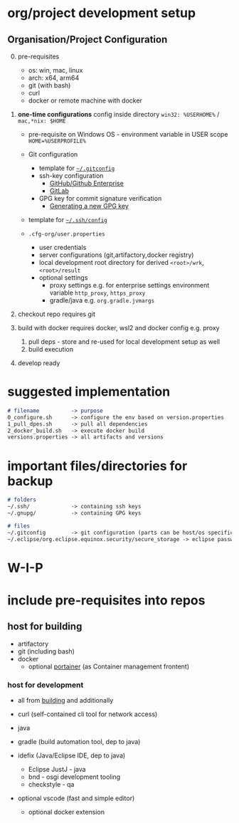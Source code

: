 # org/project development setup

## Organisation/Project Configuration

0. pre-requisites
    * os: win, mac, linux
    * arch: x64, arm64
    * git (with bash)
    * curl
    * docker or remote machine with docker

1. **one-time configurations** config inside directory `win32: %USERHOME%` / `mac,*nix: $HOME`

    * pre-requisite on Windows OS - environment variable in USER scope `HOME=%USERPROFILE%`

    * Git configuration
        * template for [`~/.gitconfig`](../dev_config/.gitconfig)
        * ssh-key configuration
            * [GitHub/Github Enterprise](https://help.github.com/articles/generating-a-new-ssh-key-and-adding-it-to-the-ssh-agent/#platform-windows)
            * [GitLab](https://docs.gitlab.com/ee/user/ssh.html)
        * GPG key for commit signature verification
            * [Generating a new GPG key](https://docs.github.com/en/authentication/managing-commit-signature-verification/generating-a-new-gpg-key)

    * template for [`~/.ssh/config`](../dev_config/.ssh/config)
    
    * `.cfg-org/user.properties`
        * user credentials
        * server configurations (git,artifactory,docker registry)
        * local development root directory for derived `<root>/wrk`, `<root>/result`
        * optional settings
            * proxy settings e.g. for enterprise settings
                environment variable `http_proxy`, `https_proxy`
            * gradle/java e.g. `org.gradle.jvmargs`
    

2. checkout repo            requires git

2. build with docker        requires docker, wsl2 and docker config e.g. proxy
    1. pull deps - store and re-used for local development setup as well
    2. build execution

3. develop ready

# suggested implementation

```md
# filename          -> purpose
0_configure.sh      -> configure the env based on version.properties
1_pull_dpes.sh      -> pull all dependencies
2_docker_build.sh   -> execute docker build
versions.properties -> all artifacts and versions
```

# important files/directories for backup

```md
# folders
~/.ssh/             -> containing ssh keys
~/.gnupg/           -> containing GPG keys

# files
~/.gitconfig        -> git configuration (parts can be host/os specific)
~/.eclipse/org.eclipse.equinox.security/secure_storage -> eclipse password storage
```

# W-I-P

# include pre-requisites into repos

## host for building

* artifactory
* git (including bash)
* docker
    * optional [portainer](https://docs.portainer.io/v/ce-2.11/start/install/server/docker/wsl) (as Container management frontent)

### host for development

* all from [building](#host-for-building) and additionally

* curl (self-contained cli tool for network access)

* java
* gradle (build automation tool, dep to java)

* idefix (Java/Eclipse IDE, dep to java)
    * Eclipse JustJ - java 
    * bnd - osgi development tooling
    * checkstyle - qa 

* optional vscode (fast and simple editor) 
    * optional docker extension